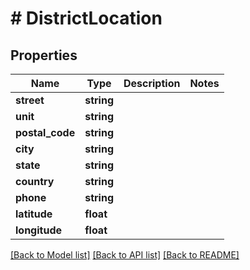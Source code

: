 # # DistrictLocation

## Properties

Name | Type | Description | Notes
------------ | ------------- | ------------- | -------------
**street** | **string** |  |
**unit** | **string** |  |
**postal_code** | **string** |  |
**city** | **string** |  |
**state** | **string** |  |
**country** | **string** |  |
**phone** | **string** |  |
**latitude** | **float** |  |
**longitude** | **float** |  |

[[Back to Model list]](../../README.md#models) [[Back to API list]](../../README.md#endpoints) [[Back to README]](../../README.md)
